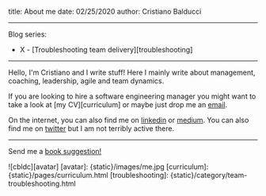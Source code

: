 title: About me
date: 02/25/2020
author: Cristiano Balducci

---
Blog series:

*  X - [Troubleshooting team delivery][troubleshooting]
<!-- *  X - [Book reviews](./category/capsule.html) update -->

---
Hello, I'm Cristiano and I write stuff!
Here I mainly write about management, coaching, leadership, agile and team
dynamics.

If you are looking to hire a software engineering manager you might want
to take a look at [my CV][curriculum] or maybe just drop
me an [email](mailto:cristiano.balducci@gmail.com).

On the internet, you can also find me on
[linkedin](https://www.linkedin.com/in/cristianobalducci/) or
[medium](https://medium.com/@cbldc). You can also find me on
[twitter](https://twitter.com/cbldc_) but I am not terribly active there.

---
Send me a [book suggestion!](https://suggestions.to-rea.de)

![cbldc][avatar]
[avatar]: {static}/images/me.jpg
[curriculum]: {static}/pages/curriculum.html
[troubleshooting]: {static}/category/team-troubleshooting.html
